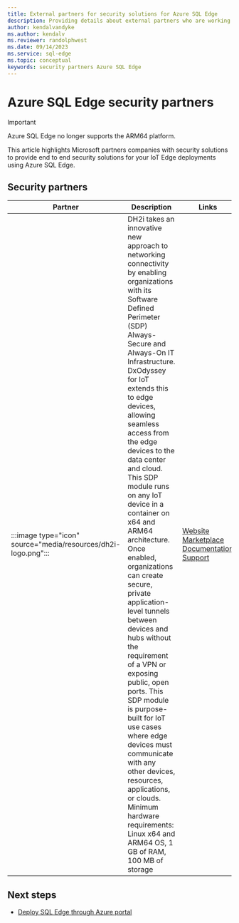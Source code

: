 ```yaml
---
title: External partners for security solutions for Azure SQL Edge
description: Providing details about external partners who are working with Azure SQL Edge
author: kendalvandyke
ms.author: kendalv
ms.reviewer: randolphwest
ms.date: 09/14/2023
ms.service: sql-edge
ms.topic: conceptual
keywords: security partners Azure SQL Edge
---
```

# Azure SQL Edge security partners

> [!IMPORTANT]  
> Azure SQL Edge no longer supports the ARM64 platform.

This article highlights Microsoft partners companies with security solutions to provide end to end security solutions for your IoT Edge deployments using Azure SQL Edge.

## Security partners

| Partner | Description | Links |
| --- | --- | --- |
|:::image type="icon" source="media/resources/dh2i-logo.png"::: |DH2i takes an innovative new approach to networking connectivity by enabling organizations with its Software Defined Perimeter (SDP) Always-Secure and Always-On IT Infrastructure. DxOdyssey for IoT extends this to edge devices, allowing seamless access from the edge devices to the data center and cloud. This SDP module runs on any IoT device in a container on x64 and ARM64 architecture. Once enabled, organizations can create secure, private application-level tunnels between devices and hubs without the requirement of a VPN or exposing public, open ports. This SDP module is purpose-built for IoT use cases where edge devices must communicate with any other devices, resources, applications, or clouds. Minimum hardware requirements: Linux x64 and ARM64 OS, 1 GB of RAM, 100 MB of storage| [Website](https://dh2i.com/) [Marketplace](https://portal.azure.com/#blade/Microsoft_Azure_Marketplace/MarketplaceOffersBlade/selectedMenuItemId/home) [Documentation](https://dh2i.com/dxodyssey-for-iot/) [Support](https://support.dh2i.com/)

## Next steps

- [Deploy SQL Edge through Azure portal](deploy-portal.md)
